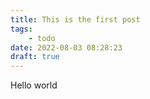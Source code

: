 ```yaml
---
title: This is the first post
tags:
    - todo
date: 2022-08-03 08:28:23
draft: true
---
```


Hello world
